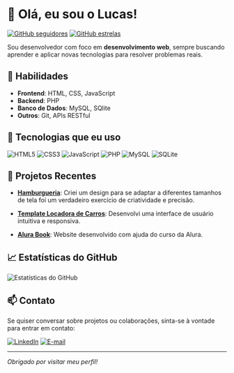 # 👋 Olá, eu sou o Lucas!

[![GitHub seguidores](https://img.shields.io/github/followers/Lucasantunesribeiro?style=social)](https://github.com/seu-usuario?tab=followers)
[![GitHub estrelas](https://img.shields.io/github/stars/Lucasantunesribeiro?style=social)](https://github.com/seu-usuario?tab=repositories)

Sou desenvolvedor com foco em **desenvolvimento web**, sempre buscando aprender e aplicar novas tecnologias para resolver problemas reais.

## 🚀 Habilidades

- **Frontend**: HTML, CSS, JavaScript
- **Backend**: PHP
- **Banco de Dados**: MySQL, SQlite
- **Outros**: Git, APIs RESTful

## 🔧 Tecnologias que eu uso

![HTML5](https://img.shields.io/badge/HTML5-E34F26?style=for-the-badge&logo=html5&logoColor=white)
![CSS3](https://img.shields.io/badge/CSS3-1572B6?style=for-the-badge&logo=css3&logoColor=white)
![JavaScript](https://img.shields.io/badge/JavaScript-F7DF1E?style=for-the-badge&logo=javascript&logoColor=black)
![PHP](https://img.shields.io/badge/PHP-777BB4?style=for-the-badge&logo=php&logoColor=white)
![MySQL](https://img.shields.io/badge/MySQL-4479A1?style=for-the-badge&logo=mysql&logoColor=white)
![SQLite](https://img.shields.io/badge/SQlite-003B57?style=flat&logo=SQLite&logoColor=white)


## 💼 Projetos Recentes

- [**Hamburgueria**](https://github.com/Lucasantunesribeiro/hamburgueria-website): Criei um design para se adaptar a diferentes tamanhos de tela foi um verdadeiro exercício de criatividade e precisão.

- [**Template Locadora de Carros**](https://github.com/Lucasantunesribeiro/dashbord-locadora-carros): Desenvolvi uma interface de usuário intuitiva e responsiva. 
- [**Alura Book**](https://github.com/Lucasantunesribeiro/Alurabook): Website desenvolvido com ajuda do curso da Alura.

## 📈 Estatísticas do GitHub

![Estatísticas do GitHub](https://github-readme-stats.vercel.app/api?username=Lucasantunesribeiro&show_icons=true&theme=radical)


## 📫 Contato

Se quiser conversar sobre projetos ou colaborações, sinta-se à vontade para entrar em contato:

[![LinkedIn](https://img.shields.io/badge/LinkedIn-Perfil-blue)](https://www.linkedin.com/in/lucasantunesferreira)
[![E-mail](https://img.shields.io/badge/Email-Contate%20meu%20email-green)](lucas.afvr@gmail.com)

---

*Obrigado por visitar meu perfil!*
